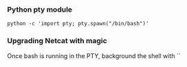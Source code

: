 ### Python pty module

````
python -c 'import pty; pty.spawn("/bin/bash")'
````

### Upgrading Netcat with magic
Once bash is running in the PTY, background the shell with ``